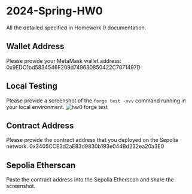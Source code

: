 # 2024-Spring-HW0

All the detailed specified in Homework 0 documentation.

## Wallet Address
Please provide your MetaMask wallet address: 0x9EDC1bd5834546F209d749630850422C7071497D

## Local Testing
Please provide a screenshot of the `forge test -vvv` command running in your local environment.
![hw0 forge test](https://github.com/tjkeat123/2024-Spring-HW0/assets/86103981/9544c7f4-5f30-4990-9f9f-2ba8ba380f1d)

## Contract Address
Please provide the contract address that you deployed on the Sepolia network.
0x3405CCE3d2aE83d9830b193e044Bd232ea20a3E0

## Sepolia Etherscan
Paste the contract address into the Sepolia Etherscan and share the screenshot.
